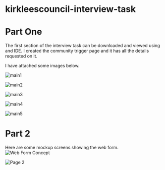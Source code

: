 # kirkleescouncil-interview-task


# Part One
The first section of the interview task can be downloaded and viewed using and IDE. I created the community trigger page and it has all the details requested on it.

I have attached some images below.

![main1](https://user-images.githubusercontent.com/44910842/127311194-86baa175-bd00-4f72-a5af-d70eab7d6b70.png)

![main2](https://user-images.githubusercontent.com/44910842/127311206-959d4b61-3c54-4c90-b07c-791f1784d6b0.png)

![main3](https://user-images.githubusercontent.com/44910842/127311217-45f7e3d6-c64f-49a9-9e13-8d39cfccd916.png)

![main4](https://user-images.githubusercontent.com/44910842/127311223-9658e118-d46e-4955-86da-719ac341238c.png)

![main5](https://user-images.githubusercontent.com/44910842/127311231-ef69251d-e9a1-4bd6-a04f-e57826f214eb.png)



# Part 2

Here are some mockup screens showing the web form.
![Web Form Concept](https://user-images.githubusercontent.com/44910842/127310628-750aa24e-2911-4b7e-a806-07760190da07.png)

![Page 2](https://user-images.githubusercontent.com/44910842/127310663-703525ea-da41-4b1c-82f5-22df1eb4cfc1.png)


